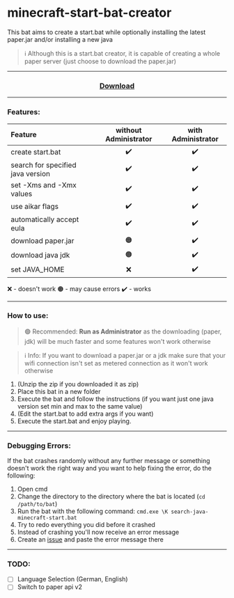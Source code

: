 # minecraft-start-bat-creator
This bat aims to create a start.bat while optionally installing the latest paper.jar and/or installing a new java 

> ℹ️ Although this is a start.bat creator, it is capable of creating a whole paper server (just choose to download the paper.jar)

* * *

<h3 align="center"> <a href="https://github.com/l4zs/minecraft-start-bat-creator/releases/download/v1.0.0/minecraft-start-bat-creator.bat">Download</a></h3>

* * *

### Features:

Feature | without Administrator | with Administrator
:-- | :-: | :-:
create start.bat | ✔️ | ✔️
search for specified java version | ✔️ | ✔️
set -Xms and -Xmx values | ✔️ | ✔️
use aikar flags | ✔️ | ✔️
automatically accept eula | ✔️ | ✔️
download paper.jar | 🟠 | ✔️
download java jdk | 🟠 | ✔️
set JAVA_HOME | ❌ | ✔️

❌ - doesn't work
🟠 - may cause errors
✔️ - works

* * *

### How to use:

> 🟢 Recommended: **Run as Administrator** as the downloading (paper, jdk) will be much faster and some features won't work otherwise

> ℹ️ Info: If you want to download a paper.jar or a jdk make sure that your wifi connection isn't set as metered connection as it won't work otherwise

1. (Unzip the zip if you downloaded it as zip)
2. Place this bat in a new folder
3. Execute the bat and follow the instructions (if you want just one java version set min and max to the same value) 
4. (Edit the start.bat to add extra args if you want)
5. Execute the start.bat and enjoy playing.

* * *

### Debugging Errors:

If the bat crashes randomly without any further message or something doesn't work the right way and you want to help fixing the error, do the following:
1. Open cmd
2. Change the directory to the directory where the bat is located (`cd /path/to/bat`)
3. Run the bat with the following command: `cmd.exe \K search-java-minecraft-start.bat`
4. Try to redo everything you did before it crashed
5. Instead of crashing you'll now receive an error message
6. Create an [issue](https://github.com/l4zs/minecraft-start-bat-creator/issues/new) and paste the error message there

* * *

### TODO:
- [ ] Language Selection (German, English)
- [ ] Switch to paper api v2
